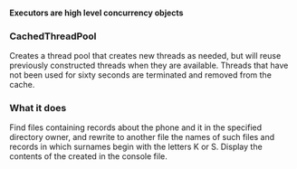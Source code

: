 #### Executors are high level concurrency objects

### CachedThreadPool

Creates a thread pool that creates new threads as needed, but will reuse previously
constructed threads when they are available.
Threads that have not been used for sixty seconds are terminated and removed from the cache.

### What it does

Find files containing records about the phone and it in the specified directory
owner, and rewrite to another file the names of such files and records in which
surnames begin with the letters K or S. Display the contents of the created in the console
file.